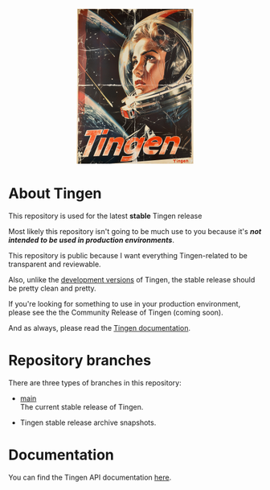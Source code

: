 <!-- u240529 -->

<div align="center">

  ![logo](/.github/images/logos/Tingen_README.png)

</div>

# About Tingen

This repository is used for the latest **stable** Tingen release

Most likely this repository isn't going to be much use to you because it's ***not intended to be used in production environments***.

This repository is public because I want everything Tingen-related to be transparent and reviewable.

Also, unlike the [development versions](https://github.com/spectrum-health-systems/Tingen-Development) of Tingen, the stable release should be pretty clean and pretty.

If you're looking for something to use in your production environment, please see the the Community Release of Tingen (coming soon). <!--[the Community Release](https://github.com/spectrum-health-systems/Tingen-CommunityRelease).-->

And as always, please read the [Tingen documentation](https://github.com/spectrum-health-systems/Tingen-Documentation).

# Repository branches

There are three types of branches in this repository:

* [main](https://github.com/spectrum-health-systems/Tingen/tree/main)  
  The current stable release of Tingen.

* Tingen stable release archive snapshots.

# Documentation

You can find the Tingen API documentation [here](https://spectrum-health-systems.github.io/Tingen/).
